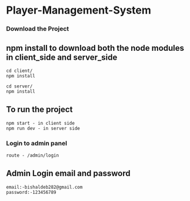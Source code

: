 # Player-Management-System

### Download the Project
    
## npm install to download both the node modules in client_side and server_side
   
    cd client/
    npm install
    
    cd server/
    npm install
    
## To run the project
    npm start - in client side
    npm run dev - in server side

### Login to admin panel 
    route - /admin/login

## Admin Login email and password
    email:-bishaldeb282@gmail.com
    password:-123456789
   
